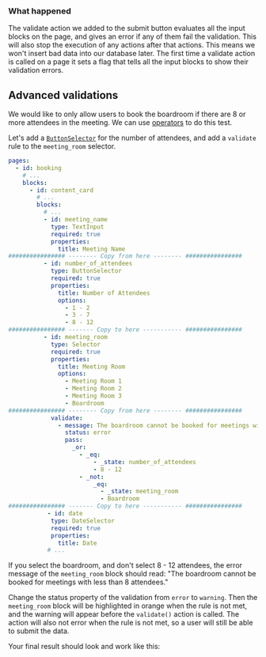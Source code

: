 ### What happened

The validate action we added to the submit button evaluates all the input blocks on the page, and gives an error if any of them fail the validation. This will also stop the execution of any actions after that actions. This means we won't insert bad data into our database later. The first time a validate action is called on a page it sets a flag that tells all the input blocks to show their validation errors.

## Advanced validations

We would like to only allow users to book the boardroom if there are 8 or more attendees in the meeting. We can use [operators](operators) to do this test.

Let's add a [`ButtonSelector`](ButtonSelector) for the number of attendees, and add a `validate` rule to the `meeting_room` selector.

```yaml
pages:
  - id: booking
    # ...
    blocks:
      - id: content_card
        # ...
        blocks:
          # ...
          - id: meeting_name
            type: TextInput
            required: true
            properties:
              title: Meeting Name
################ -------- Copy from here -------- ################
          - id: number_of_attendees
            type: ButtonSelector
            required: true
            properties:
              title: Number of Attendees
              options:
                - 1 - 2
                - 3 - 7
                - 8 - 12
################ ------- Copy to here ----------- ################
          - id: meeting_room
            type: Selector
            required: true
            properties:
              title: Meeting Room
              options:
                - Meeting Room 1
                - Meeting Room 2
                - Meeting Room 3
                - Boardroom
################ -------- Copy from here -------- ################
            validate:
              - message: The boardroom cannot be booked for meetings with less than 8 attendees.
                status: error
                pass:
                  _or:
                    - _eq:
                        - _state: number_of_attendees
                        - 8 - 12
                    - _not:
                        _eq:
                          - _state: meeting_room
                          - Boardroom
################ ------- Copy to here ----------- ################
           - id: date
            type: DateSelector
            required: true
            properties:
              title: Date
           # ...
```

If you select the boardroom, and don't select 8 - 12 attendees, the error message of the `meeting_room` block should read: "The boardroom cannot be booked for meetings with less than 8 attendees."



Change the status property of the validation from `error` to `warning`. Then the  `meeting_room` block will be highlighted in orange when the rule is not met, and the warning will appear before the `validate()` action is called. The action will also not error when the rule is not met, so a user will still be able to submit the data.

Your final result should look and work like this: